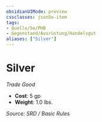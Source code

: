 ```yaml
---
obsidianUIMode: preview
cssclasses: json5e-item
tags:
- Quelle/5e/PHB
- Gegenstand/Ausrüstung/Handelsgut
aliases: ["Silver"]
---
```

# Silver
*Trade Good*  

- **Cost**: 5 gp
- **Weight**: 1.0 lbs.

*Source: SRD / Basic Rules*